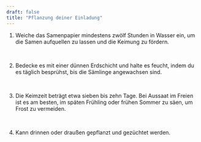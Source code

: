 ```yaml
---
draft: false
title: "Pflanzung deiner Einladung"
---
```


1. Weiche das Samenpapier mindestens zwölf Stunden in Wasser ein, um die Samen aufquellen zu lassen und die Keimung zu fördern.

<br/>

2. Bedecke es mit einer dünnen Erdschicht und halte es feucht, indem du es täglich besprühst, bis die Sämlinge angewachsen sind.

<br/>

3. Die Keimzeit beträgt etwa sieben bis zehn Tage. Bei Aussaat im Freien ist es am besten, im späten Frühling oder frühen Sommer zu säen, um Frost zu vermeiden.

<br/>

4. Kann drinnen oder draußen gepflanzt und gezüchtet werden.